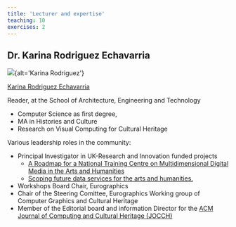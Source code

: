 ```yaml
---
title: 'Lecturer and expertise'
teaching: 10
exercises: 2
---
```



## Dr. Karina Rodriguez Echavarria

![](https://research.brighton.ac.uk/files-asset/6398226/karina_new.png?w=600&f=webp){alt='Karina Rodriguez'}

[Karina Rodriguez Echavarria](https://research.brighton.ac.uk/en/persons/karina-rodriguez-echavarria)

Reader, at the School of Architecture, Engineering and Technology

- Computer Science as first degree,
- MA in Histories and Culture
- Research on Visual Computing for Cultural Heritage


Various leadership roles in the community: 

- Principal Investigator in UK-Research and Innovation funded projects
  - [A Roadmap for a National Training Centre on Multidimensional Digital Media in the Arts and Humanities](https://culturedigitalskills.org/)
  - [Scoping future data services for the arts and humanities.](https://blogs.brighton.ac.uk/3ddataservice/)
- Workshops Board Chair, Eurographics
- Chair of the Steering Comittee, Eurographics Working group of Computer Graphics and Cultural Heritage
- Member of the Editorial board and information Director for the [ACM Journal of Computing and Cultural Heritage (JOCCH)](https://jocch.acm.org/) 

